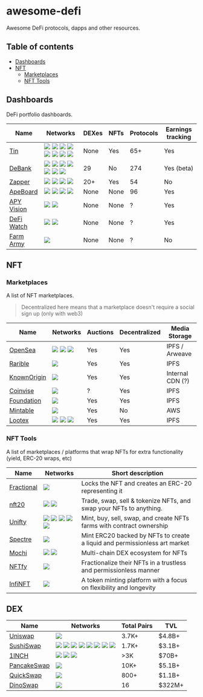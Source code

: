 # awesome-defi

Awesome DeFi protocols, dapps and other resources.

## Table of contents

- [Dashboards](#dashboards)
- [NFT](#nft)
  - [Marketplaces](#marketplaces)
  - [NFT Tools](#nft-tools)

## Dashboards

DeFi portfolio dashboards.

| Name                       | Networks                                                                        | DEXes | NFTs | Protocols | Earnings tracking |
| -------------------------- | ------------------------------------------------------------------------------- | ----- | ---- | --------- | ----------------- |
| [Tin](https://tin.network) | ![][eth] ![][matic] ![][bsc] ![][ftm] ![][okex] ![][harmony] ![][heco] ![][avl] | None  | Yes  | 65+       | Yes               |
| [DeBank][debank]           | ![][eth] ![][matic] ![][bsc] ![][ftm] ![][okex] ![][xdai] ![][heco]             | 29    | No   | 274       | Yes (beta)        |
| [Zapper][zapper]           | ![][eth] ![][matic] ![][bsc] ![][ftm]                                           | 20+   | Yes  | 54        | No                |
| [ApeBoard][apeboard]       | ![][eth] ![][matic] ![][bsc] ![][sol]                                           | None  | None | 96        | Yes               |
| [APY Vision][apy-vision]   | ![][eth] ![][matic]                                                             | None  | None | ?         | Yes               |
| [DeFi Watch][defi-watch]   | ![][eth] ![][matic]                                                             | None  | None | ?         | Yes               |
| [Farm Army][farm-army]     | ![][bsc]                                                                        | None  | None | ?         | No                |

## NFT

### Marketplaces

A list of NFT marketplaces.

> Decentralized here means that a marketplace doesn't require a social sign up (only with web3)

| Name                                   | Networks                      | Auctions | Decentralized | Media Storage    |
| -------------------------------------- | ----------------------------- | -------- | ------------- | ---------------- |
| [OpenSea](https://opensea.io)          | ![][eth] ![][matic] ![][klay] | Yes      | Yes           | IPFS / Arweave   |
| [Rarible](https://rarible.com/)        | ![][eth]                      | Yes      | Yes           | IPFS             |
| [KnownOrigin](https://knownorigin.io/) | ![][eth]                      | Yes      | Yes           | Internal CDN (?) |
| [Coinvise](https://www.coinvise.co/)   | ![][matic]                    | ?        | Yes           | IPFS             |
| [Foundation](https://foundation.app/)  | ![][eth]                      | Yes      | Yes           | IPFS             |
| [Mintable](https://mintable.app/)      | ![][eth]                      | Yes      | No            | AWS              |
| [Lootex](https://lootex.io)            | ![][eth] ![][matic] ![][bsc]  | Yes      | Yes           | IPFS             |

### NFT Tools

A list of marketplaces / platforms that wrap NFTs for extra functionality (yield, ERC-20 wraps, etc)

| Name                       | Networks                                        | Short description                                                          |
| -------------------------- | ----------------------------------------------- | -------------------------------------------------------------------------- |
| [Fractional][fractional]   | ![][eth]                                        | Locks the NFT and creates an ERC-20 representing it                        |
| [nft20](https://nft20.io/) | ![][eth] ![][matic]                             | Trade, swap, sell & tokenize NFTs, and swap your NFTs to anything.         |
| [Unifty][unifty]           | ![][eth] ![][matic] ![][bsc] ![][xdai] ![][avl] | Mint, buy, sell, swap, and create NFTs farms with contract ownership       |
| [Spectre][spectre]         | ![][eth]                                        | Mint ERC20 backed by NFTs to create a liquid and permissionless art market |
| [Mochi][mochi]             | ![][matic] ![][bsc]                             | Multi-chain DEX ecosystem for NFTs                                         |
| [NFTfy](https://nftfy.org) | ![][eth]                                        | Fractionalize their NFTs in a trustless and permissionless manner          |
| [InfiNFT][infinft]         | ![][eth]                                        | A token minting platform with a focus on flexibility and longevity         |

## DEX

| Name                                       | Networks                                                                        | Total Pairs | TVL    |
| ------------------------------------------ | ------------------------------------------------------------------------------- | ----------- | ------ |
| [Uniswap](https://uniswap.org/)            | ![][eth]                                                                        | 3.7K+       | $4.8B+ |
| [SushiSwap](https://sushi.com/)            | ![][eth] ![][matic] ![][bsc] ![][ftm] ![][okex] ![][harmony] ![][heco] ![][avl] | 1.7K+       | $3.1B+ |
| [1INCH](https://app.1inch.io)              | ![][eth] ![][matic] ![][bsc]                                                    | >3K         | $70B+  |
| [PancakeSwap](https://pancakeswap.finance) | ![][bsc]                                                                        | 10K+        | $5.1B+ |
| [QuickSwap](https://quickswap.exchange/)   | ![][matic]                                                                      | 800+        | $1.1B+ |
| [DinoSwap](https://dinoswap.exchange/)     | ![][matic]                                                                      | 16          | $322M+ |

[matic]: https://raw.githubusercontent.com/spothq/cryptocurrency-icons/master/32/color/matic.png
[eth]: https://raw.githubusercontent.com/spothq/cryptocurrency-icons/master/32/color/eth.png
[bsc]: https://raw.githubusercontent.com/spothq/cryptocurrency-icons/master/32/color/bnb.png
[xdai]: https://i.ibb.co/z8GLHL6/xdai-alternative.png
[ftm]: https://i.ibb.co/JdQ1dXX/fantom-ftm-logo.png
[okex]: https://i.ibb.co/DzRNXgb/okex-logo-5-E39-CD0-FB6-seeklogo-com.png
[harmony]: https://i.ibb.co/9TT6xVx/harmony-one-logo.png
[heco]: https://i.ibb.co/zf33n63/heco-logo.png
[zapper]: https://zapper.fi
[debank]: https://debank.com/
[apy-vision]: https://app.apy.vision/
[defi-watch]: https://defi.watch
[avl]: https://i.ibb.co/qnm4mmW/avalanche-avax-logo.png
[farm-army]: https://farm.army
[apeboard]: https://apeboard.finance
[sol]: https://raw.githubusercontent.com/spothq/cryptocurrency-icons/master/32/icon/sol.png
[klay]: https://i.ibb.co/Dzc6NyS/klaytn.png
[fractional]: https://fractional.art
[unifty]: https://unifty.io
[spectre]: https://spectre.xyz
[mochi]: https://mochi.market
[infinft]: https://infinft.com/
